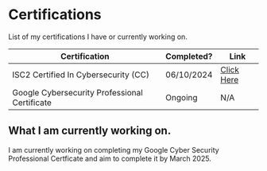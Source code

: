 # Certifications 

List of my certifications I have or currently working on.

| Certification | Completed? | Link |
|---- |----  | ---- |
| ISC2 Certified In Cybersecurity (CC)| 06/10/2024  | [Click Here](https://isc2.obrizum.io/org/cc/certificate/3079679f-52ee-4533-8b7c-657637df1d62) |
| Google Cybersecurity Professional Certificate| Ongoing  | N/A |


## What I am currently working on.

I am currently working on completing my Google Cyber Security Professional Certficate and aim to complete it by March 2025. 
